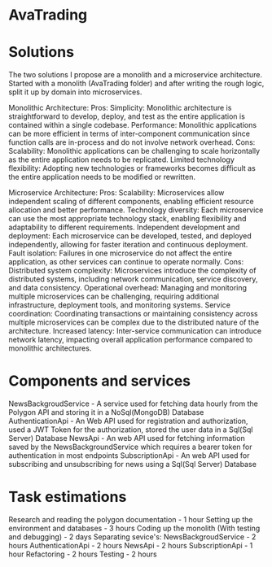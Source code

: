 # AvaTrading

# Solutions

The two solutions I propose are a monolith and a microservice architecture.
Started with a monolith (AvaTrading folder) and after writing the rough logic, split it up by domain into microservices.

Monolithic Architecture:
Pros:
Simplicity: Monolithic architecture is straightforward to develop, deploy, and test as the entire application is contained within a single codebase.
Performance: Monolithic applications can be more efficient in terms of inter-component communication since function calls are in-process and do not involve network overhead.
Cons:
Scalability: Monolithic applications can be challenging to scale horizontally as the entire application needs to be replicated.
Limited technology flexibility: Adopting new technologies or frameworks becomes difficult as the entire application needs to be modified or rewritten.

Microservice Architecture:
Pros:
Scalability: Microservices allow independent scaling of different components, enabling efficient resource allocation and better performance.
Technology diversity: Each microservice can use the most appropriate technology stack, enabling flexibility and adaptability to different requirements.
Independent development and deployment: Each microservice can be developed, tested, and deployed independently, allowing for faster iteration and continuous deployment.
Fault isolation: Failures in one microservice do not affect the entire application, as other services can continue to operate normally.
Cons:
Distributed system complexity: Microservices introduce the complexity of distributed systems, including network communication, service discovery, and data consistency.
Operational overhead: Managing and monitoring multiple microservices can be challenging, requiring additional infrastructure, deployment tools, and monitoring systems.
Service coordination: Coordinating transactions or maintaining consistency across multiple microservices can be complex due to the distributed nature of the architecture.
Increased latency: Inter-service communication can introduce network latency, impacting overall application performance compared to monolithic architectures.

# Components and services
NewsBackgroudService - A service used for fetching data hourly from the Polygon API and storing it in a NoSql(MongoDB) Database
AuthenticationApi - An Web API used for registration and authorization, used a JWT Token for the authorization, stored the user data in a Sql(Sql Server) Database
NewsApi - An web API used for fetching information saved by the NewsBackgroundService which requires a bearer token for authentication in most endpoints
SubscriptionApi - An web API used for subscribing and unsubscribing for news using a Sql(Sql Server) Database

# Task estimations

Research and reading the polygon documentation - 1 hour
Setting up the environment and databases - 3 hours
Coding up the monolith (With testing and debugging) - 2 days
Separating sevice's:
NewsBackgroudService - 2 hours
AuthenticationApi - 2 hours
NewsApi - 2 hours
SubscriptionApi - 1 hour
Refactoring - 2 hours
Testing - 2 hours
